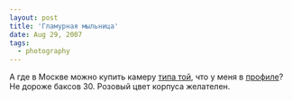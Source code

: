 ```yaml
---
layout: post
title: 'Гламурная мыльница'
date: Aug 29, 2007
tags:
  - photography
---
```


А где в Москве можно купить камеру [типа той](http://www.arguscamera.com/products/qcm099.htm), что у меня в [профиле](http://sapegin.livejournal.com/profile)? Не дороже баксов 30. Розовый цвет корпуса желателен.
